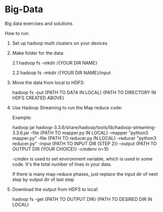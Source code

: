 # Big-Data
Big data exercises and solutions

How to run:
1. Set up hadoop multi clusters on your devices
2. Make folder for the data:

   2.1 hadoop fs -mkdir /{YOUR DIR NAME}

   2.2 hadoop fs -mkdir /{YOUR DIR NAME}/input
   
4. Move the data from local to HDFS:

   hadoop fs -put {PATH TO DATA IN LOCAL} {PATH TO DIRECTORY IN HDFS CREATED ABOVE}
6. Use Hadoop Streaming to run the Map reduce code:

   Example:

   hadoop jar hadoop-3.3.6/share/hadoop/tools/lib/hadoop-streaming-3.3.6.jar -file {PATH TO mapper.py IN LOCAL} -mapper "python3 mapper.py" -file {PATH TO reducer.py IN LOCAL} -reducer "python3 reducer.py" -input {PATH TO INPUT DIR (STEP 2)} -output {PATH TO OUTPUT DIR (YOUR CHOICE)} -cmdenv n=10

   -cmdev is used to set environment variable, which is used in some code. It's the total number of lines in your data.

   If there is many map-reduce phases, just replace the input dir of next step by output dir of last step

7. Download the output from HDFS to local:

   hadoop fs -get {PATH TO OUTPUT DIR} {PATH TO DESIRED DIR IN LOCAL}
